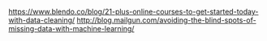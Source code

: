 
https://www.blendo.co/blog/21-plus-online-courses-to-get-started-today-with-data-cleaning/
http://blog.mailgun.com/avoiding-the-blind-spots-of-missing-data-with-machine-learning/
